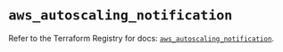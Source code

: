 # `aws_autoscaling_notification`

Refer to the Terraform Registry for docs: [`aws_autoscaling_notification`](https://registry.terraform.io/providers/hashicorp/aws/6.3.0/docs/resources/autoscaling_notification).
